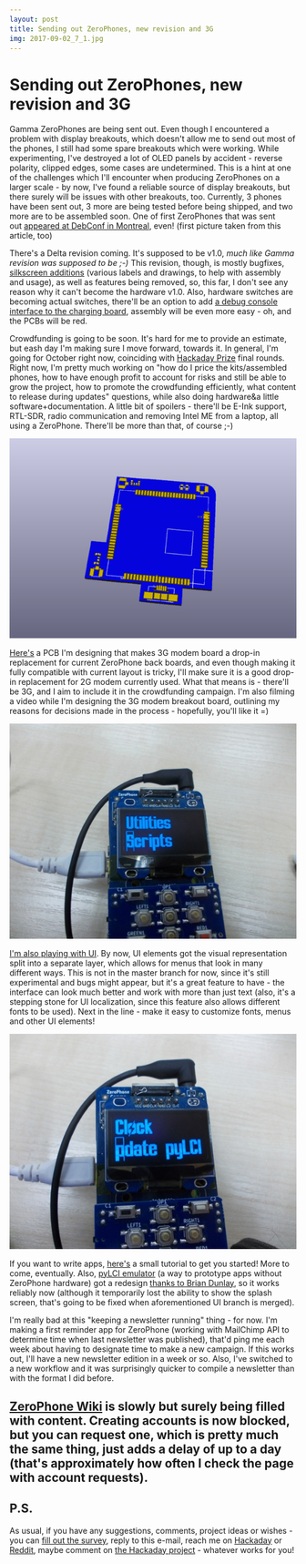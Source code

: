 ```yaml
---
layout: post
title: Sending out ZeroPhones, new revision and 3G
img: 2017-09-02_7_1.jpg 
---
```


# Sending out ZeroPhones, new revision and 3G

 Gamma ZeroPhones are being sent out. Even though I encountered a problem with display breakouts, which doesn't allow me to send out most of the phones, I still had some spare breakouts which were working. While experimenting, I've destroyed a lot of OLED panels by accident - reverse polarity, clipped edges, some cases are undetermined. This is a hint at one of the challenges which I'll encounter when producing ZeroPhones on a larger scale - by now, I've found a reliable source of display breakouts, but there surely will be issues with other breakouts, too. Currently, 3 phones have been sent out, 3 more are being tested before being shipped, and two more are to be assembled soon. One of first ZeroPhones that was sent out [appeared at DebConf in Montreal](https://bits.debian.org/2017/08/debian-mobile-continues.html), even! (first picture taken from this article, too)  
   
 There's a Delta revision coming. It's supposed to be v1.0, *much like Gamma revision was supposed to be ;-)* This revision, though, is mostly bugfixes, [silkscreen additions](https://github.com/ZeroPhone/ZeroPhone-PCBs/issues/52) (various labels and drawings, to help with assembly and usage), as well as features being removed, so, this far, I don't see any reason why it can't become the hardware v1.0. Also, hardware switches are becoming actual switches, there'll be an option to add [a debug console interface to the charging board](https://github.com/ZeroPhone/ZeroPhone-PCBs/issues/49), assembly will be even more easy - oh, and the PCBs will be red.  
   
 Crowdfunding is going to be soon. It's hard for me to provide an estimate, but eash day I'm making sure I move forward, towards it. In general, I'm going for October right now, coinciding with [Hackaday Prize](https://hackaday.io/prize) final rounds. Right now, I'm pretty much working on "how do I price the kits/assembled phones, how to have enough profit to account for risks and still be able to grow the project, how to promote the crowdfunding efficiently, what content to release during updates" questions, while also doing hardware&a little software+documentation. A little bit of spoilers - there'll be E-Ink support, RTL-SDR, radio communication and removing Intel ME from a laptop, all using a ZeroPhone. There'll be more than that, of course ;-)  
   
 ![](images/2017-09-02_7_2.png)  
   
 [Here's](https://github.com/ZeroPhone/ZeroPhone-Mod-PCBs/tree/master/sim53x0_breakout) a PCB I'm designing that makes 3G modem board a drop-in replacement for current ZeroPhone back boards, and even though making it fully compatible with current layout is tricky, I'll make sure it is a good drop-in replacement for 2G modem currently used. What that means is - there'll be 3G, and I aim to include it in the crowdfunding campaign. I'm also filming a video while I'm designing the 3G modem breakout board, outlining my reasons for decisions made in the process - hopefully, you'll like it =)  
   
 ![](images/2017-09-02_7_3.jpg)  
   
 [I'm also playing with UI](https://github.com/ZeroPhone/pyLCI/tree/prettier_ui). By now, UI elements got the visual representation split into a separate layer, which allows for menus that look in many different ways. This is not in the master branch for now, since it's still experimental and bugs might appear, but it's a great feature to have - the interface can look much better and work with more than just text (also, it's a stepping stone for UI localization, since this feature also allows different fonts to be used). Next in the line - make it easy to customize fonts, menus and other UI elements!  
   
 ![](images/2017-09-02_7_4.jpg)  
   
 If you want to write apps, [here's](https://hackaday.io/project/19035/log/63675) a small tutorial to get you started! More to come, eventually. Also, [pyLCI emulator](http://wiki.zerophone.org/index.php/PyLCI_emulator_setup) (a way to prototype apps without ZeroPhone hardware) got a redesign [thanks to Brian Dunlay](https://github.com/ZeroPhone/pyLCI/pull/12), so it works reliably now (although it temporarily lost the ability to show the splash screen, that's going to be fixed when aforementioned UI branch is merged).  
   
 I'm really bad at this "keeping a newsletter running" thing - for now. I'm making a first reminder app for ZeroPhone (working with MailChimp API to determine time when last newsletter was published), that'd ping me each week about having to designate time to make a new campaign. If this works out, I'll have a new newsletter edition in a week or so. Also, I've switched to a new workflow and it was surprisingly quicker to compile a newsletter than with the format I did before.  
   
 [ZeroPhone Wiki](http://wiki.zerophone.org/index.php/Main_Page) is slowly but surely being filled with content. Creating accounts is now blocked, but you can request one, which is pretty much the same thing, just adds a delay of up to a day (that's approximately how often I check the page with account requests).  
---

## P.S.

 As usual, if you have any suggestions, comments, project ideas or wishes - you can [fill out the survey](https://zerophone.github.io/newsletter/survey/), reply to this e-mail, reach me on [Hackaday](https://hackaday.io/CRImier) or [Reddit](https://www.reddit.com/user/CRImier), maybe comment on [the Hackaday project](https://hackaday.io/project/19035) - whatever works for you! 

  